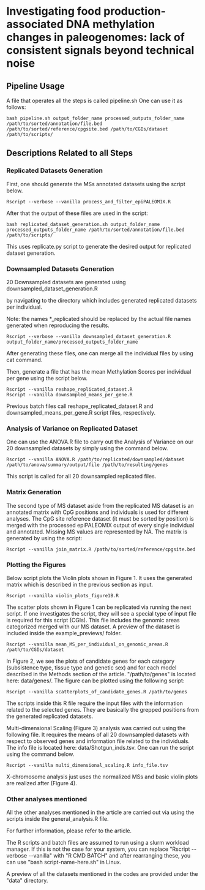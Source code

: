 
# Investigating food production-associated DNA methylation changes in paleogenomes: lack of consistent signals beyond technical noise

## Pipeline Usage
A file that operates all the steps is called pipeline.sh
One can use it as follows:

```
bash pipeline.sh output_folder_name processed_outputs_folder_name /path/to/sorted/annotation/file.bed /path/to/sorted/reference/cpgsite.bed /path/to/CGIs/dataset /path/to/scripts/
```

## Descriptions Related to all Steps
### Replicated Datasets Generation

First, one should generate the MSs annotated datasets using the script below.

```
Rscript --verbose --vanilla process_and_filter_epiPALEOMIX.R
```

After that the output of these files are used in the script:

```
bash replicated_dataset_generation.sh output_folder_name processed_outputs_folder_name /path/to/sorted/annotation/file.bed /path/to/scripts/
```

This uses replicate.py script to generate the desired output for replicated dataset generation.

### Downsampled Datasets Generation

20 Downsampled datasets are generated using downsampled_dataset_generation.R

by navigating to the directory which includes generated replicated datasets per individual.

Note: the names *_replicated should be replaced by the actual file names generated when reproducing the results.

  
```
Rscript --verbose --vanilla downsampled_dataset_generation.R output_folder_name/processed_outputs_folder_name
```
After generating these files, one can merge all the individual files by using cat command.

Then, generate a file that has the mean Methylation Scores per individual per gene using the script below.

```
Rscript --vanilla reshape_replicated_dataset.R
Rscript --vanilla downsampled_means_per_gene.R
```

Previous batch files call reshape_replicated_dataset.R and downsampled_means_per_gene.R script files, respectively.

  

### Analysis of Variance on Replicated Dataset

  

One can use the ANOVA.R file to carry out the Analysis of Variance on our 20 downsampled datasets by simply using the command below.

  
```
Rscript --vanilla ANOVA.R /path/to/replicated/downsampled/dataset /path/to/anova/summary/output/file /path/to/resulting/genes
```

This script is called for all 20 downsampled replicated files.


### Matrix Generation

The second type of MS dataset aside from the replicated MS dataset is an annotated matrix with CpG positions and individuals is used for different analyses. The CpG site reference dataset (it must be sorted by position) is merged with the processed epiPALEOMIX output of every single individual and annotated. Missing MS values are represented by NA. The matrix is generated by using the script:

  
```
Rscript --vanilla join_matrix.R /path/to/sorted/reference/cpgsite.bed
```

### Plotting the Figures

  

Below script plots the Violin plots shown in Figure 1. It uses the generated matrix which is described in the previous section as input.

  
```
Rscript --vanilla violin_plots_figure1B.R
```

The scatter plots shown in Figure 1 can be replicated via running the next script. If one investigates the script, they will see a special type of input file is required for this script (CGIs). This file includes the genomic areas categorized merged with our MS dataset. A preview of the dataset is included inside the example_previews/ folder.

```
Rscript --vanilla mean_MS_per_individual_on_genomic_areas.R /path/to/CGIs/dataset
```

 
In Figure 2, we see the plots of candidate genes for each category (subsistence type, tissue type and genetic sex) and for each model described in the Methods section of the article. "/path/to/genes" is located here: data/genes/. The figure can be plotted using the following script:

```
Rscript --vanilla scatterplots_of_candidate_genes.R /path/to/genes
```

The scripts inside this R file require the input files with the information related to the selected genes. They are basically the grepped positions from the generated replicated datasets.

Multi-dimensional Scaling (Figure 3) analysis was carried out using the following file. It requires the means of all 20 downsampled datasets with respect to observed genes and information file related to the individuals. The info file is located here: data/Shotgun_inds.tsv. One can run the script using the command below. 

```
Rscript --vanilla multi_dimensional_scaling.R info_file.tsv
```

X-chromosome analysis just uses the normalized MSs and basic violin plots are realized after (Figure 4).

### Other analyses mentioned

All the other analyses mentioned in the article are carried out via using the scripts inside the general_analysis.R file.


For further information, please refer to the article.

The R scripts and batch files are assumed to run using a slurm workload manager. If this is not the case for your system, you can replace "Rscript --verbose --vanilla" with "R CMD BATCH" and after rearranging these, you can use "bash script-name-here.sh" in Linux.

A preview of all the datasets mentioned in the codes are provided under the "data" directory.
